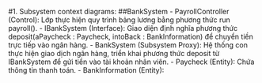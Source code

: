 #1. Subsystem context diagrams:
##BankSystem
     - PayrollController (Control): Lớp thực hiện quy trình bảng lương bằng phương thức run payroll().
     - IBankSystem (Interface): Giao diện định nghĩa phương thức deposit(aPaycheck : Paycheck, intoBack : BankInformation) để chuyển tiền trực tiếp vào ngân hàng.
     - BankSystem (Subsystem Proxy): Hệ thống con thực hiện giao dịch ngân hàng, triển khai phương thức deposit từ IBankSystem để gửi tiền vào tài khoản nhân viên.
     - Paycheck (Entity): Chứa thông tin thanh toán.
     - BankInformation (Entity):  
